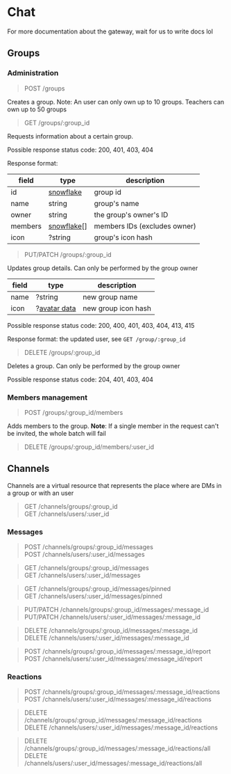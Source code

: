 # Chat

For more documentation about the gateway, wait for us to write docs lol

## Groups

### Administration

> POST /groups

Creates a group. Note: An user can only own up to 10 groups. Teachers can own up to 50 groups


> GET /groups/:group_id

Requests information about a certain group.

Possible response status code: 200, 401, 403, 404

Response format:

| field | type | description |
| ----- | ----- | ----- |
| id | [snowflake](REFERENCE.md#snowflakes) | group id |
| name | string | group's name |
| owner | string | the group's owner's ID |
| members | [snowflake](REFERENCE.md#snowflakes)[] | members IDs (excludes owner) |
| icon | ?string | group's icon hash |


> PUT/PATCH /groups/:group_id

Updates group details. Can only be performed by the group owner

| field | type | description |
| ----- | ----- | ----- |
| name | ?string | new group name |
| icon | ?[avatar data](REFERENCE.md#avatar-data) | new group icon hash |

Possible response status code: 200, 400, 401, 403, 404, 413, 415

Response format: the updated user, see `GET /group/:group_id`


> DELETE /groups/:group_id

Deletes a group. Can only be performed by the group owner

Possible response status code: 204, 401, 403, 404

### Members management

> POST /groups/:group_id/members

Adds members to the group. **Note**: If a single member in the request can't be invited, the whole batch will fail


> DELETE /groups/:group_id/members/:user_id

## Channels

Channels are a virtual resource that represents the place where are DMs in a group or with an user

> GET /channels/groups/:group_id<br>
> GET /channels/users/:user_id

### Messages

> POST /channels/groups/:group_id/messages<br>
> POST /channels/users/:user_id/messages


> GET /channels/groups/:group_id/messages<br>
> GET /channels/users/:user_id/messages


> GET /channels/groups/:group_id/messages/pinned<br>
> GET /channels/users/:user_id/messages/pinned


> PUT/PATCH /channels/groups/:group_id/messages/:message_id<br>
> PUT/PATCH /channels/users/:user_id/messages/:message_id


> DELETE /channels/groups/:group_id/messages/:message_id<br>
> DELETE /channels/users/:user_id/messages/:message_id


> POST /channels/groups/:group_id/messages/:message_id/report<br>
> POST /channels/users/:user_id/messages/:message_id/report

### Reactions

> POST /channels/groups/:group_id/messages/:message_id/reactions<br>
> POST /channels/users/:user_id/messages/:message_id/reactions


> DELETE /channels/groups/:group_id/messages/:message_id/reactions<br>
> DELETE /channels/users/:user_id/messages/:message_id/reactions


> DELETE /channels/groups/:group_id/messages/:message_id/reactions/all<br>
> DELETE /channels/users/:user_id/messages/:message_id/reactions/all


<!--
<desc>

| field | type | description |
|-----|-----|----- |

Possible response status code: <codes>

Response format:

| field | type | description |
|----|----|----|
-->

